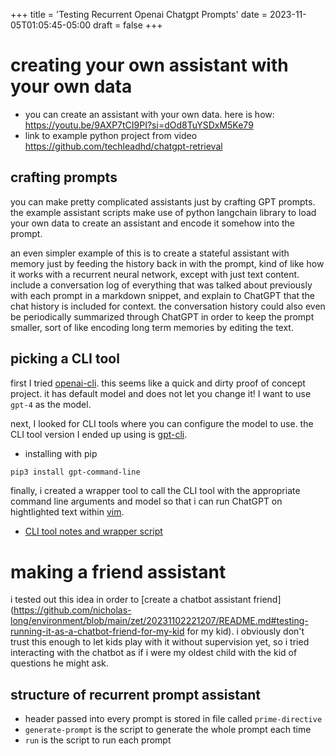 +++
title = 'Testing Recurrent Openai Chatgpt Prompts'
date = 2023-11-05T01:05:45-05:00
draft = false
+++

# creating your own assistant with your own data
- you can create an assistant with your own data. here is how: https://youtu.be/9AXP7tCI9PI?si=dOd8TuYSDxM5Ke79
- link to example python project from video https://github.com/techleadhd/chatgpt-retrieval

## crafting prompts
you can make pretty complicated assistants just by crafting GPT prompts.
the example assistant scripts make use of python langchain library to load your own data to create an assistant and encode it somehow into the prompt.

an even simpler example of this is to create a stateful assistant with memory just by feeding the history back in with the prompt, kind of like how it works with a recurrent neural network, except with just text content.
include a conversation log of everything that was talked about previously with each prompt in a markdown snippet, and explain to ChatGPT that the chat history is included for context.
the conversation history could also even be periodically summarized through ChatGPT in order to keep the prompt smaller, sort of like encoding long term memories by editing the text.

## picking a CLI tool
first I tried [openai-cli](https://github.com/peterdemin/openai-cli).
this seems like a quick and dirty proof of concept project.
it has default model and does not let you change it!
I want to use `gpt-4` as the model.

next, I looked for CLI tools where you can configure the model to use.
the CLI tool version I ended up using is [gpt-cli](https://github.com/kharvd/gpt-cli).
- installing with pip
```bash
pip3 install gpt-command-line
```

finally, i created a wrapper tool to call the CLI tool with the appropriate command line arguments and model so that i can run ChatGPT on hightlighted text within [vim](https://github.com/nicholas-long/environment/tree/main/zet/20230905015059).
- [CLI tool notes and wrapper script](https://github.com/nicholas-long/environment/blob/main/zet/20231103204105/README.md)

# making a friend assistant
i tested out this idea in order to [create a chatbot assistant friend](https://github.com/nicholas-long/environment/blob/main/zet/20231102221207/README.md#testing-running-it-as-a-chatbot-friend-for-my-kid for my kid).
i obviously don't trust this enough to let kids play with it without supervision yet, so i tried interacting with the chatbot as if i were my oldest child with the kid of questions he might ask.

## structure of recurrent prompt assistant
- header passed into every prompt is stored in file called `prime-directive`
- `generate-prompt` is the script to generate the whole prompt each time
- `run` is the script to run each prompt

